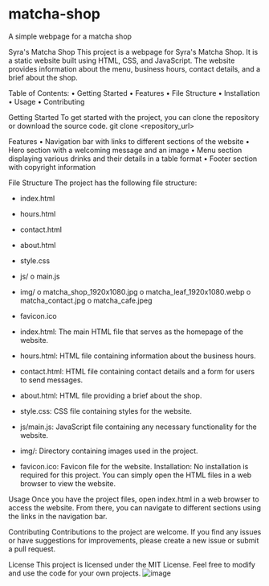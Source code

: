 # matcha-shop
A simple webpage for a matcha shop

Syra's Matcha Shop
This project is a webpage for Syra's Matcha Shop. It is a static website built using HTML, CSS, and JavaScript. The website provides information about the menu, business hours, contact details, and a brief about the shop.

Table of Contents:
•	Getting Started
•	Features
•	File Structure
•	Installation
•	Usage
•	Contributing

Getting Started
To get started with the project, you can clone the repository or download the source code.
git clone <repository_url>

Features
•	Navigation bar with links to different sections of the website
•	Hero section with a welcoming message and an image
•	Menu section displaying various drinks and their details in a table format
•	Footer section with copyright information

File Structure
The project has the following file structure:
-	index.html
-	hours.html
-	contact.html
-	about.html
-	style.css
-	js/
o	main.js
-	img/
o	matcha_shop_1920x1080.jpg
o	matcha_leaf_1920x1080.webp
o	matcha_contact.jpg
o	matcha_cafe.jpeg
-	favicon.ico

-	index.html: The main HTML file that serves as the homepage of the website.
-	hours.html: HTML file containing information about the business hours.
-	contact.html: HTML file containing contact details and a form for users to send messages.
-	about.html: HTML file providing a brief about the shop.
-	style.css: CSS file containing styles for the website.
-	js/main.js: JavaScript file containing any necessary functionality for the website.
-	img/: Directory containing images used in the project.
-	favicon.ico: Favicon file for the website.
Installation:
No installation is required for this project. You can simply open the HTML files in a web browser to view the website.

Usage
Once you have the project files, open index.html in a web browser to access the website. From there, you can navigate to different sections using the links in the navigation bar.

Contributing
Contributions to the project are welcome. If you find any issues or have suggestions for improvements, please create a new issue or submit a pull request.

License
This project is licensed under the MIT License. Feel free to modify and use the code for your own projects.
![image](https://github.com/OmiShrestha/matcha-shop/assets/39242863/7db0f68a-2d86-4258-b6c7-8e047e8b6f89)

